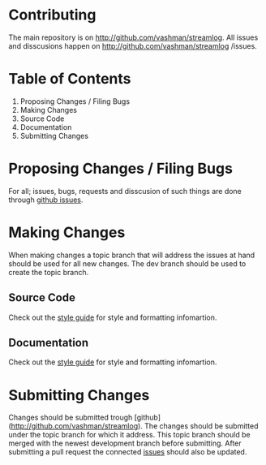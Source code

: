 Contributing
==========================================================================
The main repository is on http://github.com/vashman/streamlog.
All issues and disscusions happen on http://github.com/vashman/streamlog
/issues.

Table of Contents
==========================================================================
1. Proposing Changes / Filing Bugs
2. Making Changes
  1. Source Code
  2. Documentation
3. Submitting Changes

Proposing Changes / Filing Bugs
==========================================================================
For all; issues, bugs, requests and disscusion of such things are done
through [github issues][issues].

Making Changes
==========================================================================
When making changes a topic branch that will address the issues at hand
should be used for all new changes. The dev branch should be used to
create the topic branch.

Source Code
--------------------------------------------------------------------------
Check out the [style guide][src.style] for style and formatting
infomartion.

Documentation
--------------------------------------------------------------------------
Check out the [style guide][doc.style] for style and formatting
infomartion.

Submitting Changes
==========================================================================
Changes should be submitted trough [github]
(http://github.com/vashman/streamlog). The changes should be submitted
under the topic branch for which it address. This topic branch should be
merged with the newest development branch before submitting. 
After submitting a pull request the connected [issues][issues] should also be
updated.

[issues]: http://www.github.com/vashman/streamlog/issues
[src.style]: http://www.github.com/404
[doc.style]: http://www.github.com/404
